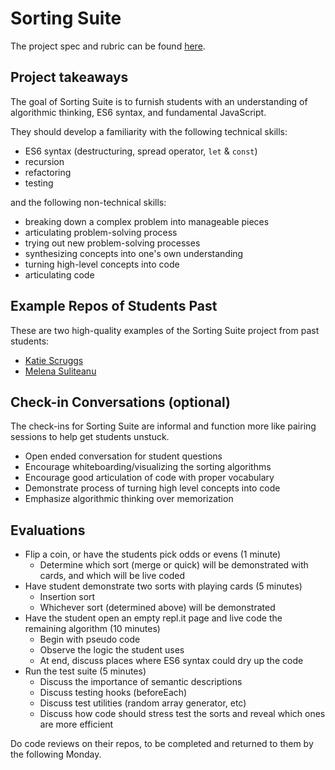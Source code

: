 # Sorting Suite

The project spec and rubric can be found [here](http://frontend.turing.io/projects/sorting-suite.html).

## Project takeaways

The goal of Sorting Suite is to furnish students with an understanding of algorithmic thinking, ES6 syntax, and fundamental JavaScript.

They should develop a familiarity with the following technical skills:
* ES6 syntax (destructuring, spread operator, `let` & `const`)
* recursion
* refactoring
* testing

and the following non-technical skills:
* breaking down a complex problem into manageable pieces
* articulating problem-solving process
* trying out new problem-solving processes
* synthesizing concepts into one's own understanding
* turning high-level concepts into code
* articulating code

## Example Repos of Students Past

These are two high-quality examples of the Sorting Suite project from past students:

* [Katie Scruggs](https://github.com/katiescruggs/sorting-suite)
* [Melena Suliteanu](https://github.com/farmermel/sorting-suite)

## Check-in Conversations (optional)

The check-ins for Sorting Suite are informal and function more like pairing sessions to help get students unstuck.
* Open ended conversation for student questions
* Encourage whiteboarding/visualizing the sorting algorithms
* Encourage good articulation of code with proper vocabulary
* Demonstrate process of turning high level concepts into code
* Emphasize algorithmic thinking over memorization

## Evaluations

* Flip a coin, or have the students pick odds or evens (1 minute)
  - Determine which sort (merge or quick) will be demonstrated with cards, and which will be live coded
* Have student demonstrate two sorts with playing cards (5 minutes)
  - Insertion sort
  - Whichever sort (determined above) will be demonstrated
* Have the student open an empty repl.it page and live code the remaining algorithm  (10 minutes)
  - Begin with pseudo code
  - Observe the logic the student uses
  - At end, discuss places where ES6 syntax could dry up the code
* Run the test suite (5 minutes)
  - Discuss the importance of semantic descriptions
  - Discuss testing hooks (beforeEach)
  - Discuss test utilities (random array generator, etc)
  - Discuss how code should stress test the sorts and reveal which ones are more efficient

Do code reviews on their repos, to be completed and returned to them by the following Monday.
